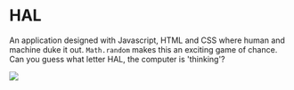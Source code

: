 # HAL
An application designed with Javascript, HTML and CSS where human and machine duke it out.  `Math.random` makes this an exciting game of chance.  Can you guess what letter HAL, the computer is 'thinking'?

![](/images/HAL.png)
